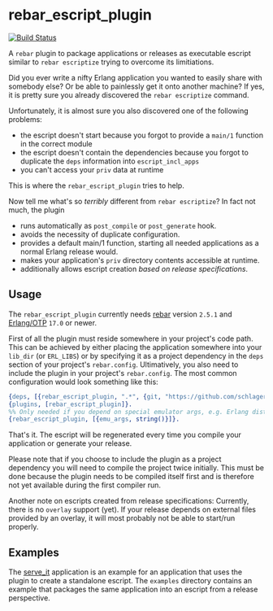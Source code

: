 rebar_escript_plugin
====================

[![Build Status](https://travis-ci.org/schlagert/rebar_escript_plugin.png?branch=master)](https://travis-ci.org/schlagert/rebar_escript_plugin)

A `rebar` plugin to package applications or releases as executable escript
similar to `rebar escriptize` trying to overcome its limitiations.

Did you ever write a nifty Erlang application you wanted to easily share with
somebody else? Or be able to painlessly get it onto another machine? If yes,
it is pretty sure you already discovered the `rebar escriptize` command.

Unfortunately, it is almost sure you also discovered one of the following
problems:
* the escript doesn't start because you forgot to provide a `main/1` function in
  the correct module
* the escript doesn't contain the dependencies because you forgot to duplicate
  the `deps` information into `escript_incl_apps`
* you can't access your `priv` data at runtime

This is where the `rebar_escript_plugin` tries to help.

Now tell me what's so _terribly_ different from `rebar escriptize`? In fact not
much, the plugin
* runs automatically as `post_compile` or `post_generate` hook.
* avoids the necessity of duplicate configuration.
* provides a default main/1 function, starting all needed applications as a
  normal Erlang release would.
* makes your application's `priv` directory contents accessible at runtime.
* additionally allows escript creation *based on release specifications*.

Usage
-----

The `rebar_escript_plugin` currently needs [rebar](https://github.com/rebar/rebar)
version `2.5.1` and [Erlang/OTP](http://erlang.org) `17.0` or newer.

First of all the plugin must reside somewhere in your project's code path. This
can be achieved by either placing the application somewhere into your `lib_dir`
(or `ERL_LIBS`) or by specifying it as a project dependency in the `deps`
section of your project's `rebar.config`. Ultimatively, you also need to include
the plugin in your project's `rebar.config`. The most common configuration would
look something like this:

```erlang
{deps, [{rebar_escript_plugin, ".*", {git, "https://github.com/schlagert/rebar_escript_plugin.git"}}]}.
{plugins, [rebar_escript_plugin]}.
%% Only needed if you depend on special emulator args, e.g. Erlang distribution
{rebar_escript_plugin, [{emu_args, string()}]}.
```

That's it. The escript will be regenerated every time you compile your
application or generate your release.

Please note that if you choose to include the plugin as a project dependency you
will need to compile the project twice initially. This must be done because the
plugin needs to be compiled itself first and is therefore not yet available
during the first compiler run.

Another note on escripts created from release specifications: Currently, there
is no `overlay` support (yet). If your release depends on external files
provided by an overlay, it will most probably not be able to start/run properly.

Examples
--------

The [serve_it](https://github.com/schlagert/serve_it) application is an example
for an application that uses the plugin to create a standalone escript. The
`examples` directory contains an example that packages the same application into
an escript from a release perspective.
